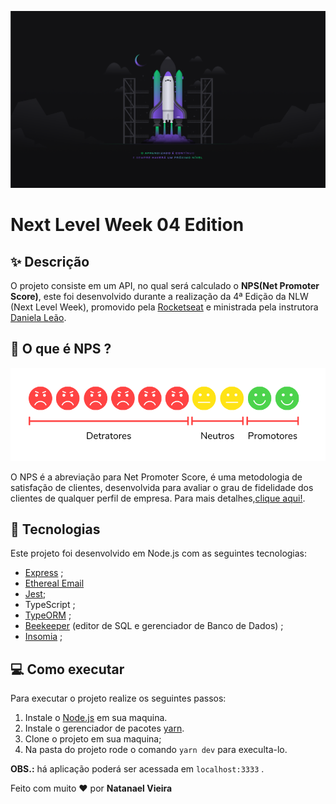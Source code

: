 
![](./img/Wallpaper%20-%201920c1080.png)

# **Next Level Week 04 Edition**
 
## :sparkles: Descrição
O projeto consiste em um API, no qual será calculado o **NPS(Net Promoter Score)**, este foi desenvolvido durante a realização da 4ª Edição da NLW (Next Level Week), promovido pela [Rocketseat](https://rocketseat.com.br/) e ministrada pela instrutora [Daniela Leão](https://github.com/danileao). 

## :notebook_with_decorative_cover: O que é NPS ?
![](./img/NET-PROMOTER-SCORE.png)

O NPS é a abreviação para Net Promoter Score, é uma metodologia de satisfação de clientes, desenvolvida para avaliar o grau de fidelidade dos clientes de qualquer perfil de empresa. Para mais detalhes,[clique aqui!](https://www.zenvia.com/blog/como-calcular-o-nps-da-sua-empresa/).

## :wrench: Tecnologias
Este projeto foi desenvolvido em Node.js com as seguintes tecnologias:
* [Express](https://expressjs.com/pt-br/) ;
* [Ethereal Email](https://ethereal.email/) 
* [Jest](https://jestjs.io/pt-BR/);
* TypeScript ;
* [TypeORM](https://typeorm.io/) ;
* [Beekeeper](https://www.beekeeperstudio.io/) (editor de SQL e gerenciador de Banco de Dados) ;
* [Insomia](https://insomnia.rest/) ;

## :computer: Como executar
Para executar o projeto realize os seguintes passos:
1. Instale o [Node.js]() em sua maquina.
2. Instale o gerenciador de pacotes [yarn](https://yarnpkg.com/).
3. Clone o projeto em sua maquina;
4. Na pasta do projeto rode o comando ```yarn dev``` para execulta-lo.

**OBS.:** há aplicação poderá ser acessada em `localhost:3333` .

Feito com muito :heart: por **Natanael Vieira**

